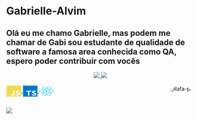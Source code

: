 # Gabrielle-Alvim


## Olá eu me chamo Gabrielle, mas podem me chamar de Gabi sou estudante de qualidade de software a famosa area conhecida como QA, espero poder contribuir com vocês

<div align="center">
  <a href="https://github.com/gabi-alvim">
  <img height="180em" src="https://github-readme-stats.vercel.app/api?username=gabi-alvim&show_icons=true&theme=dracula&include_all_commits=true&count_private=true"/>
  <img height="180em" src="https://github-readme-stats.vercel.app/api/top-langs/?username=gabi-alvim&layout=compact&langs_count=7&theme=dracula"/>
</div>
  
<div style="display: inline_block"><br>
  <img align="center" alt="Rafa-Js" height="30" width="40" src="https://raw.githubusercontent.com/devicons/devicon/master/icons/javascript/javascript-plain.svg">
  <img align="center" alt="Rafa-Ts" height="30" width="40" src="https://raw.githubusercontent.com/devicons/devicon/master/icons/typescript/typescript-plain.svg">
  <img align="center" alt="Rafa-React" height="30" width="40" src="https://raw.githubusercontent.com/devicons/devicon/master/icons/react/react-original.svg">
  
  <img align="right" alt="Rafa-pic" height="150" style="border-radius:50px;" src="https://picrew.me/shareImg/org/202205/338224_GBg1uRix.png">
</div>
  
  ##
 
<div> 
 
  <a href="https://www.instagram.com/alvimgaby" target="_blank"><img src="https://img.shields.io/badge/-Instagram-%23E4405F?style=for-the-badge&logo=instagram&logoColor=white" target="_blank"></a>
 
</div>

